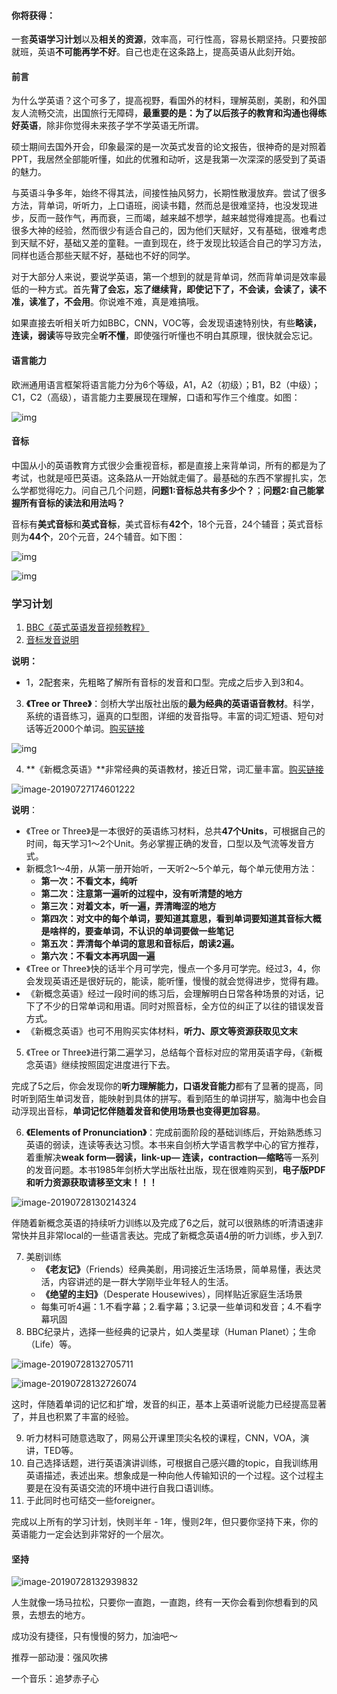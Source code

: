 #### 你将获得：

一套**英语学习计划**以及**相关的资源**，效率高，可行性高，容易长期坚持。只要按部就班，英语**不可能再学不好**。自己也走在这条路上，提高英语从此刻开始。

#### 前言

为什么学英语？这个可多了，提高视野，看国外的材料，理解英剧，美剧，和外国友人流畅交流，出国旅行无障碍，**最重要的是：为了以后孩子的教育和沟通也得练好英语**，除非你觉得未来孩子学不学英语无所谓。

硕士期间去国外开会，印象最深的是一次英式发音的论文报告，很神奇的是对照着PPT，我居然全部能听懂，如此的优雅和动听，这是我第一次深深的感受到了英语的魅力。

与英语斗争多年，始终不得其法，间接性抽风努力，长期性散漫放弃。尝试了很多方法，背单词，听听力，上口语班，阅读书籍，然而总是很难坚持，也没发现进步，反而一鼓作气，再而衰，三而竭，越来越不想学，越来越觉得难提高。也看过很多大神的经验，然而很少有适合自己的，因为他们天赋好，又有基础，很难考虑到天赋不好，基础又差的童鞋。一直到现在，终于发现比较适合自己的学习方法，同样也适合那些天赋不好，基础也不好的同学。

对于大部分人来说，要说学英语，第一个想到的就是背单词，然而背单词是效率最低的一种方式。首先**背了会忘，忘了继续背，即使记下了，不会读，会读了，读不准，读准了，不会用**。你说难不难，真是难搞哦。

如果直接去听相关听力如BBC，CNN，VOC等，会发现语速特别快，有些**略读，连读，弱读**等导致完全**听不懂**，即使强行听懂也不明白其原理，很快就会忘记。

#### 语言能力

欧洲通用语言框架将语言能力分为6个等级，A1，A2（初级）；B1，B2（中级）；C1，C2（高级），语言能力主要展现在理解，口语和写作三个维度。如图：

![img](/Users/sunquan/Desktop/v2-b8a1597a29869a40d5d725f0a1096a9a_hd.png)

#### 音标

中国从小的英语教育方式很少会重视音标，都是直接上来背单词，所有的都是为了考试，也就是哑巴英语。这条路从一开始就走偏了。最基础的东西不掌握扎实，怎么学都觉得吃力。问自己几个问题，**问题1:音标总共有多少个？**；**问题2:自己能掌握所有音标的读法和用法吗？**

音标有**美式音标**和**英式音标**，美式音标有**42个**，18个元音，24个辅音；英式音标则为**44个**，20个元音，24个辅音。如下图：

![img](/Users/sunquan/Desktop/267f9e2f070828389a5064dbbf99a9014d08f1a4.png)

![img](/Users/sunquan/Desktop/d53f8794a4c27d1eeec0810b1cd5ad6edcc4381e.png)

### 学习计划

1. [BBC《英式英语发音视频教程》](https://www.bilibili.com/video/av3102611/ )
2. [音标发音说明](http://www.qinxue365.com/yyxx/365566.html)

**说明：**

-  1，2配套来，先粗略了解所有音标的发音和口型。完成之后步入到3和4。

3. **《Tree or Three》**：剑桥大学出版社出版的**最为经典的英语语音教材**。科学，系统的语音练习，逼真的口型图，详细的发音指导。丰富的词汇短语、短句对话等近2000个单词。[购买链接]([http://product.dangdang.com/25222062.html](http://product.dangdang.com/25222062.html))

![img](/Users/sunquan/Desktop/v2-06eeeb20fcce2d89130d9eab25cb088d_hd.png)

4. **《新概念英语》**非常经典的英语教材，接近日常，词汇量丰富。[购买链接]([http://product.dangdang.com/23439859.html](http://product.dangdang.com/23439859.html))

![image-20190727174601222](/Users/sunquan/Desktop/image-20190727174601222.png)

**说明**：

- 《Tree or Three》是一本很好的英语练习材料，总共**47个Units**，可根据自己的时间，每天学习1～2个Unit。务必掌握正确的发音，口型以及气流等发音方式。
- 新概念1～4册，从第一册开始听，一天听2～5个单元，每个单元使用方法：
  - **第一次：不看文本，纯听**
  - **第二次：注意第一遍听的过程中，没有听清楚的地方**
  - **第三次：对着文本，听一遍，弄清晦涩的地方**
  - **第四次：对文中的每个单词，要知道其意思，看到单词要知道其音标大概是啥样的，要查单词，不认识的单词要做一些笔记**
  - **第五次：弄清每个单词的意思和音标后，朗读2遍。**
  - **第六次：不看文本再巩固一遍**
- 《Tree or Three》快的话半个月可学完，慢点一个多月可学完。经过3，4，你会发现英语还是很好玩的，能读，能听懂，慢慢的就会觉得进步，觉得有趣。
- 《新概念英语》经过一段时间的练习后，会理解明白日常各种场景的对话，记下了不少的日常单词和用语。同时对照音标，全方位的纠正了以往的错误发音方式。
- 《新概念英语》也可不用购买实体材料，**听力、原文等资源获取见文末**

5. 《Tree or Three》进行第二遍学习，总结每个音标对应的常用英语字母，《新概念英语》继续按照固定进度进行下去。

完成了5之后，你会发现你的**听力理解能力，口语发音能力**都有了显著的提高，同时听到陌生单词发音，能映射到具体的拼写。看到陌生的单词拼写，脑海中也会自动浮现出音标，**单词记忆伴随着发音和使用场景也变得更加容易**。

6. **《Elements of Pronunciation》**：完成前面阶段的基础训练后，开始熟悉练习英语的弱读，连读等表达习惯。本书来自剑桥大学语言教学中心的官方推荐，着重解决**weak form—弱读，link-up— 连读，contraction—缩略**等一系列的发音问题。本书1985年剑桥大学出版社出版，现在很难购买到，**电子版PDF和听力资源获取请移至文末！！！**

![image-20190728130214324](/Users/sunquan/Desktop/image-20190728130214324.png)



伴随着新概念英语的持续听力训练以及完成了6之后，就可以很熟练的听清语速非常快并且非常local的一些语言表达。完成了新概念英语4册的听力训练，步入到7.

7. 美剧训练
   - **《老友记》**（Friends）经典美剧，用词接近生活场景，简单易懂，表达灵活，内容讲述的是一群大学刚毕业年轻人的生活。
   - **《绝望的主妇》**（Desperate Housewives），同样贴近家庭生活场景
   - 每集可听4遍：1.不看字幕；2.看字幕；3.记录一些单词和发音；4.不看字幕巩固
8. BBC纪录片，选择一些经典的记录片，如人类星球（Human Planet）；生命（Life）等。

![image-20190728132705711](/Users/sunquan/Desktop/image-20190728132705711.png)

![image-20190728132726074](/Users/sunquan/Desktop/image-20190728132726074.png)

这时，伴随着单词的记忆和扩增，发音的纠正，基本上英语听说能力已经提高显著了，并且也积累了丰富的经验。

9. 听力材料可随意选取了，网易公开课里顶尖名校的课程，CNN，VOA，演讲，TED等。
10. 自己选择话题，进行英语演讲训练，可根据自己感兴趣的topic，自我训练用英语描述，表述出来。想象成是一种向他人传输知识的一个过程。这个过程主要是在没有英语交流的环境中进行自我口语训练。
11. 于此同时也可结交一些foreigner。

完成以上所有的学习计划，快则半年 - 1年，慢则2年，但只要你坚持下来，你的英语能力一定会达到非常好的一个层次。

#### 坚持

![image-20190728132939832](/Users/sunquan/Desktop/image-20190728132939832.png)

人生就像一场马拉松，只要你一直跑，一直跑，终有一天你会看到你想看到的风景，去想去的地方。

成功没有捷径，只有慢慢的努力，加油吧～

推荐一部动漫：强风吹拂

一个音乐：追梦赤子心